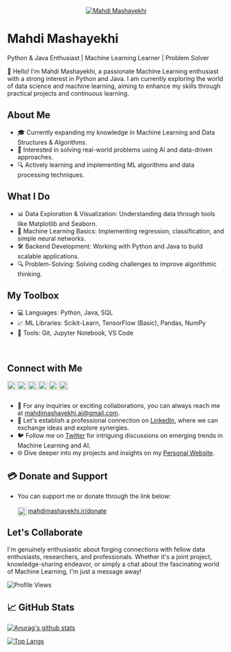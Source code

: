 <p align="center">
  <a href="https://mahdimashayekhi.ir" target="_blank" rel="noreferrer"><img src="https://user-images.githubusercontent.com/108976550/205439817-4627fe82-bc98-4ef6-b0f6-a0de3022ca23.jpg" alt="Mahdi Mashayekhi"></a>
</p>

# Mahdi Mashayekhi
Python & Java Enthusiast | Machine Learning Learner | Problem Solver

👋 Hello! I'm Mahdi Mashayekhi, a passionate Machine Learning enthusiast with a strong interest in Python and Java. I am currently exploring the world of data science and machine learning, aiming to enhance my skills through practical projects and continuous learning.

## About Me
- 🎓 Currently expanding my knowledge in Machine Learning and Data Structures & Algorithms.
- 🚀 Interested in solving real-world problems using AI and data-driven approaches.
- 🔍 Actively learning and implementing ML algorithms and data processing techniques.

## What I Do
- 📊 Data Exploration & Visualization: Understanding data through tools like Matplotlib and Seaborn.
- 🤖 Machine Learning Basics: Implementing regression, classification, and simple neural networks.
- 🛠 Backend Development: Working with Python and Java to build scalable applications.
- 🔍 Problem-Solving: Solving coding challenges to improve algorithmic thinking.

## My Toolbox
- 💻 Languages: Python, Java, SQL
- 📈 ML Libraries: Scikit-Learn, TensorFlow (Basic), Pandas, NumPy
- 🔧 Tools: Git, Jupyter Notebook, VS Code

<img src="https://img.shields.io/badge/dialogflow-FF9800?style=for-the-badge&logo=dialogflow&logoColor=white" alt=""></img>
<img src="https://img.shields.io/badge/TensorFlow-FF6F00?style=for-the-badge&logo=tensorflow&logoColor=white" alt=""></img>
<img src="https://img.shields.io/badge/Weights_&_Biases-FFBE00?style=for-the-badge&logo=WeightsAndBiases&logoColor=white" alt=""></img>
<img src="https://img.shields.io/badge/C%23-239120?style=for-the-badge&logo=c-sharp&logoColor=white" alt=""></img>
<img src="https://img.shields.io/badge/Python-3776AB?style=for-the-badge&logo=python&logoColor=white" alt=""></img>
<img src="https://img.shields.io/badge/HTML-239120?style=for-the-badge&logo=html5&logoColor=white" alt=""></img>
<img src="https://img.shields.io/badge/CSS-239120?&style=for-the-badge&logo=css3&logoColor=white" alt=""></img>
<img src="https://img.shields.io/badge/.NET-5C2D91?style=for-the-badge&logo=.net&logoColor=white" alt=""></img>
<img src="https://img.shields.io/badge/JavaScript-F7DF1E?style=for-the-badge&logo=javascript&logoColor=black" alt=""></img>
<img src="https://img.shields.io/badge/Sass-CC6699?style=for-the-badge&logo=sass&logoColor=white" alt=""></img>
<img src="https://img.shields.io/badge/PHP-777BB4?style=for-the-badge&logo=php&logoColor=white" alt=""></img>
<img src="https://img.shields.io/badge/GIT-E44C30?style=for-the-badge&logo=git&logoColor=white" alt=""></img>

## Connect with Me
<a href="https://mahdimashayekhi.ir"><img align="left" src="https://user-images.githubusercontent.com/108976550/205439604-2fc2cf1f-9b32-4793-8fbc-68ca7d7aef01.png" alt="Site Mahdi Mashayekhi" width="21px"/></a>
<a href="https://twitter.com/Mashayekhi_AI"><img align="left" src="https://user-images.githubusercontent.com/108976550/205439278-ef523083-6d42-4ca3-84de-1608dcd39d2c.png" alt="twitter Mahdi Mashayekhi" width="21px"/></a>
<a href="https://www.linkedin.com/in/mahdimashayekhi/"><img align="left" src="https://user-images.githubusercontent.com/108976550/205439314-6c244884-b22d-4e2a-b83b-94377b88a301.png" alt="Linkedin Mahdi Mashayekhi" width="21px"/></a>
<a href="https://www.youtube.com/@MahdiMashayekhi"><img align="left" src="https://user-images.githubusercontent.com/108976550/205439340-d4512d7e-aa6b-4dbd-80eb-9b2083583573.png" alt="YouTubr Mahdi Mashayekhi" width="21px"/></a>
<a href="https://medium.com/@MahdiMashayekhi"><img align="left" src="https://user-images.githubusercontent.com/108976550/205439524-fbd3f80c-ad61-4c20-8f53-b7797a023f4b.png" alt="Medium Mahdi Mashayekhi" width="21px"/></a>
<a href="https://www.instagram.com/mahdimashayekhi.ai/"><img align="left" src="https://user-images.githubusercontent.com/108976550/205439420-4acda2ac-ba3d-437e-b373-04e0e78929d7.png" alt="Instagram Mahdi Mashayekhi" width="21px"/></a>

<br/><br/>

- 📧 For any inquiries or exciting collaborations, you can always reach me at [mahdimashayekhi.ai@gmail.com](mailto:mahdimashayekhi.ai@gmail.com).
- 💼 Let's establish a professional connection on [LinkedIn](https://www.linkedin.com/in/mahdimashayekhi/), where we can exchange ideas and explore synergies.
- 🐦 Follow me on [Twitter](https://twitter.com/Mashayekhi_AI) for intriguing discussions on emerging trends in Machine Learning and AI.
- 🌐 Dive deeper into my projects and insights on my [Personal Website](https://mahdimashayekhi.ir).

## 💳 Donate and Support

- You can support me or donate through the link below:</br></br>
<a href="https://mahdimashayekhi.ir/donate"><img align="left" src="https://user-images.githubusercontent.com/108976550/205439604-2fc2cf1f-9b32-4793-8fbc-68ca7d7aef01.png" alt="Mahdi Mashayekhi Donate" width="21px"/></a>
<a href="https://mahdimashayekhi.ir/donate">mahdimashayekhi.ir/donate</a>

## Let's Collaborate
I'm genuinely enthusiastic about forging connections with fellow data enthusiasts, researchers, and professionals. Whether it's a joint project, knowledge-sharing endeavor, or simply a chat about the fascinating world of Machine Learning, I'm just a message away!

![Profile Views](https://komarev.com/ghpvc/?username=yourusername&color=blue)

## 📈 GitHub Stats 

[![Anurag's github stats](https://github-readme-stats.vercel.app/api?username=MahdiMashayekhi-Ai)](https://github.com/MahdiMashayekhi-Ai)

[![Top Langs](https://github-readme-stats.vercel.app/api/top-langs/?username=MahdiMashayekhi-Ai&layout=compact)](https://github.com/MahdiMashayekhi-Ai)

